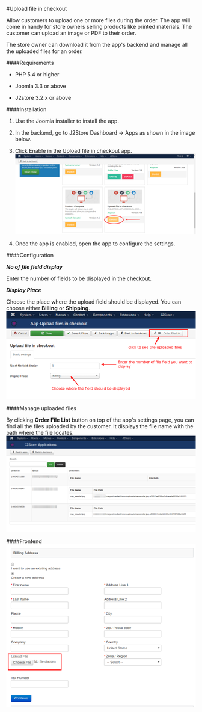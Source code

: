 #Upload file in checkout

Allow customers to upload one or more files during the order. The app will come in handy for store owners selling products like printed materials. The customer can upload an image or PDF to their order.

The store owner can download it from the app's backend and manage all the uploaded files for an order.

####Requirements

* PHP 5.4 or higher

* Joomla 3.3 or above

* J2store 3.2.x or above

####Installation

1. Use the Joomla installer to install the app.

2. In the backend, go to J2Store Dashboard -> Apps as shown in the image below.

3. Click Enable in the Upload file in checkout app.
   ![](./assets/images/file_upload_04.png)

4. Once the app is enabled, open the app to configure the settings.

####Configuration

***No of file field display***

   Enter the number of fields to be displayed in the checkout.
   
***Display Place***

   Choose the place where the upload field should be displayed. You can choose either **Billing** or **Shipping**.
   ![](./assets/images/file_upload_01.png)
   
####Manage uploaded files

By clicking **Order File List** button on top of the app's settings page, you can find all the files uploaded by the customer. It displays the file name with the path where the file locates.
  ![](./assets/images/file_upload_02.png)
  
####Frontend
![](./assets/images/file_upload_03.png)

